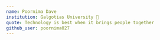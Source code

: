 ```yaml
---
name: Poornima Dave
institution: Galgotias University 🚩 
quote: Technology is best when it brings people together 
github_user: poornima027
---
```

